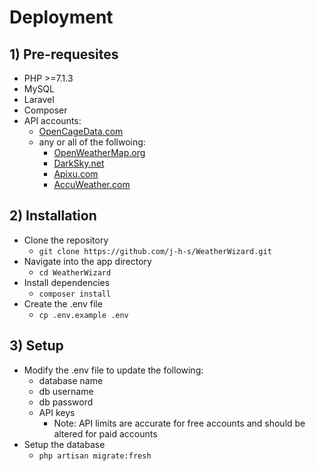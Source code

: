 Deployment
==========

## 1) Pre-requesites
* PHP >=7.1.3
* MySQL
* Laravel
* Composer
* API accounts:
  * [OpenCageData.com](http://www.opencagedata.com)
  * any or all of the follwoing:
    * [OpenWeatherMap.org](http://www.openweathermap.org/api)
    * [DarkSky.net](http://www.darksky.net/dev)
    * [Apixu.com](http://www.apixu.com)
    * [AccuWeather.com](http://developer.accuweather.com)

## 2) Installation
* Clone the repository
  * `git clone https://github.com/j-h-s/WeatherWizard.git`
* Navigate into the app directory
  * `cd WeatherWizard`
* Install dependencies
  * `composer install`
* Create the .env file
  * `cp .env.example .env`

## 3) Setup
* Modify the .env file to update the following:
  * database name
  * db username
  * db password
  * API keys
    * Note: API limits are accurate for free accounts and should be altered for paid accounts
* Setup the database
  * `php artisan migrate:fresh`

